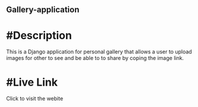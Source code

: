 ## Gallery-application

# #Description
This is a Django application for personal gallery that allows a user to upload images for other to see and be able to to share by coping the image link.

# #Live Link
Click to visit the webite

